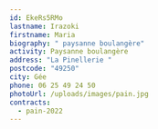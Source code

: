```yaml
---
id: EkeRs5RMo
lastname: Irazoki
firstname: Maria
biography: " paysanne boulangère"
activity: Paysanne boulangère
address: "La Pinellerie "
postcode: "49250"
city: Gée
phone: 06 25 49 24 50
photoUrl: /uploads/images/pain.jpg
contracts:
  - pain-2022
---
```

